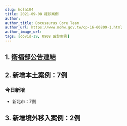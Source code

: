```yaml
---
slug: hola104
title: 2021-09-08 確診案例
author: 
author_title: Docusaurus Core Team
author_url: https://www.mohw.gov.tw/cp-16-60809-1.html
author_image_url: 
tags: [covid-19, 0908 確診案例]
---
```


## 1. [衛福部公告連結](https://www.cdc.gov.tw/Bulletin/Detail/5kEuMlHU9Y-DoKkOdf97vw?typeid=9)

## 2. 新增本土案例：7例

### 今日新增
* 新北市：7例

## 3. 新增境外移入案例：2例
